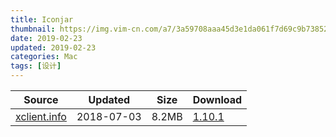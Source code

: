```yaml
---
title: Iconjar
thumbnail: https://img.vim-cn.com/a7/3a59708aaa45d3e1da061f7d69c9b738520171.png
date: 2019-02-23
updated: 2019-02-23
categories: Mac
tags: [设计]
---
```



| Source                                  | Updated   | Size | Download                                               |
| ----------------------------------------- | ---------- | -------- | ------------------------------------------------------------ |
| <div class="unknown">[xclient.info](http://xclient.info/s/iconjar.html)</div> | 2018-07-03 | 8.2MB   | [1.10.1](https://img.vim-cn.com/1c/5a2f2a6440ddc7f419c8fe280e9d14294fadc6.zip) |
